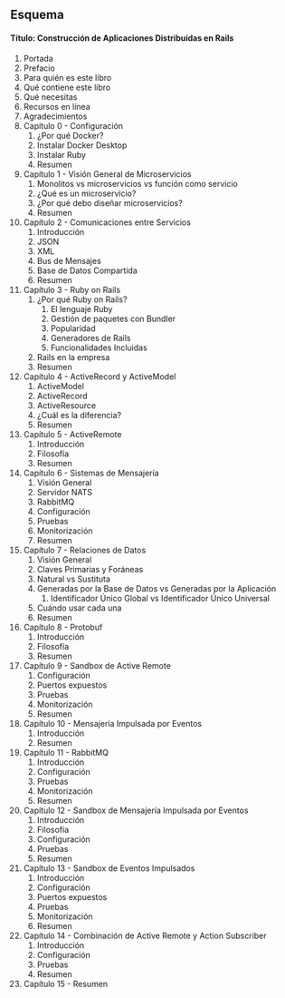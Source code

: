 ## Esquema

#### Título: Construcción de Aplicaciones Distribuidas en Rails

1. Portada
2. Prefacio
3. Para quién es este libro
4. Qué contiene este libro
5. Qué necesitas
6. Recursos en línea
7. Agradecimientos
8. Capítulo 0 - Configuración
   1. ¿Por qué Docker?
   2. Instalar Docker Desktop
   3. Instalar Ruby
   4. Resumen
9. Capítulo 1 - Visión General de Microservicios
   1. Monolitos vs microservicios vs función como servicio
   2. ¿Qué es un microservicio?
   3. ¿Por qué debo diseñar microservicios?
   4. Resumen
10. Capítulo 2 - Comunicaciones entre Servicios
    1. Introducción
    2. JSON
    3. XML
    4. Bus de Mensajes
    5. Base de Datos Compartida
    6. Resumen
11. Capítulo 3 - Ruby on Rails
    1. ¿Por qué Ruby on Rails?
       1. El lenguaje Ruby
       2. Gestión de paquetes con Bundler
       3. Popularidad
       4. Generadores de Rails
       5. Funcionalidades Incluidas
    2. Rails en la empresa
    3. Resumen
12. Capítulo 4 - ActiveRecord y ActiveModel
    1. ActiveModel
    2. ActiveRecord
    3. ActiveResource
    4. ¿Cuál es la diferencia?
    5. Resumen
13. Capítulo 5 - ActiveRemote
    1. Introducción
    2. Filosofía
    3. Resumen
14. Capítulo 6 - Sistemas de Mensajería
    1. Visión General
    2. Servidor NATS
    3. RabbitMQ
    4. Configuración
    5. Pruebas
    6. Monitorización
    7. Resumen
15. Capítulo 7 - Relaciones de Datos
    1. Visión General
    2. Claves Primarias y Foráneas
    3. Natural vs Sustituta
    4. Generadas por la Base de Datos vs Generadas por la Aplicación
       1. Identificador Único Global vs Identificador Único Universal
    5. Cuándo usar cada una
    6. Resumen
16. Capítulo 8 - Protobuf
    1. Introducción
    2. Filosofía
    3. Resumen
17. Capítulo 9 - Sandbox de Active Remote
    1. Configuración
    2. Puertos expuestos
    3. Pruebas
    4. Monitorización
    5. Resumen
18. Capítulo 10 - Mensajería Impulsada por Eventos
    1. Introducción
    2. Resumen
19. Capítulo 11 - RabbitMQ
    1. Introducción
    2. Configuración
    3. Pruebas
    4. Monitorización
    5. Resumen
20. Capítulo 12 - Sandbox de Mensajería Impulsada por Eventos
    1. Introducción
    2. Filosofía
    3. Configuración
    4. Pruebas
    5. Resumen
21. Capítulo 13 - Sandbox de Eventos Impulsados
    1. Introducción
    2. Configuración
    3. Puertos expuestos
    4. Pruebas
    5. Monitorización
    6. Resumen
22. Capítulo 14 - Combinación de Active Remote y Action Subscriber
    1. Introducción
    2. Configuración
    3. Pruebas
    4. Resumen
23. Capítulo 15 - Resumen
